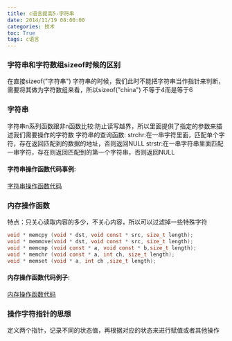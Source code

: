 ```yaml
---
title: c语言提高5-字符串
date: 2014/11/19 08:00:00
categories: 技术
toc: True
tags: c语言
---
```

### 字符串和字符数组sizeof时候的区别
在直接sizeof("字符串") 字符串的时候，我们此时不能把字符串当作指针来判断，需要将其做为字符数组来看，所以sizeof("china") 不等于4而是等于6

### 字符串
字符串n系列函数跟非n函数比较:防止读写越界，所以里面提供了指定的参数来描述我们需要操作的字符数
字符串的查询函数:
strchr:在一串字符里面，匹配单个字符，存在返回匹配到的数据的地址，否则返回NULL
strstr:在一串字符串里面匹配一串字符，存在则返回匹配到的第一个字符串，否则返回NULL

#### 字符串操作函数代码事例:
[字符串操作函数代码](字符串操作函数代码.c)


### 内存操作函数
特点：只关心读取内容的多少，不关心内容，所以可以过滤掉一些特殊字符
```c
void * memcpy (void * dst, void const * src, size_t length);
void * memmove(void * dst, void const * src, size_t length);
void * memcmp (void const * a, void const * b,size_t length);
void * memchr (void const * a, int ch, size_t length);
void * memset (void * a, int ch ,size_t length);
```

#### 内存操作函数代码例子:
[内存操作函数代码](内存操作函数代码.c)

### 操作字符指针的思想
定义两个指针，记录不同的状态值，再根据对应的状态来进行赋值或者其他操作